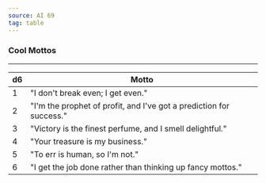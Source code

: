 ```yaml
---
source: AI 69
tag: table
---
```


### Cool Mottos
---
|d6|Motto|
|----|------------|
|1|"I don't break even; I get even."|
|2|"I'm the prophet of profit, and I've got a prediction for success."|
|3|"Victory is the finest perfume, and I smell delightful."|
|4|"Your treasure is my business."|
|5|"To err is human, so I'm not."|
|6|"I get the job done rather than thinking up fancy mottos."|

